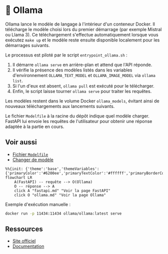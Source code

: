 # 🦙 Ollama

Ollama lance le modèle de langage à l'intérieur d'un conteneur Docker. Il télécharge
le modèle choisi lors du premier démarrage (par exemple Mistral ou Llama 3).
Ce téléchargement s'effectue automatiquement lorsque vous exécutez `make up` et
le modèle reste ensuite disponible localement pour les démarrages suivants.

Le processus est piloté par le script `entrypoint_ollama.sh` :
1. Il démarre `ollama serve` en arrière-plan et attend que l'API réponde.
2. Il vérifie la présence des modèles listés dans les variables d'environnement
   `OLLAMA_TEXT_MODEL` et `OLLAMA_IMAGE_MODEL` via `ollama list`.
3. Si l'un d'eux est absent, `ollama pull` est exécuté pour le télécharger.
4. Enfin, le script laisse tourner `ollama serve` pour traiter les requêtes.

Les modèles restent dans le volume Docker `ollama_models`, évitant ainsi de
nouveaux téléchargements aux lancements suivants.

Le fichier `Modelfile` à la racine du dépôt indique quel modèle charger. FastAPI
lui envoie les requêtes de l'utilisateur pour obtenir une réponse adaptée à la
partie en cours.

## Voir aussi

- [Fichier `Modelfile`](../reference/modelfile.md)
- [Changer de modèle](../guides/changer-modele.md)

```mermaid
%%{init: {'theme':'base','themeVariables':{'primaryColor':'#6200ee','primaryTextColor':'#ffffff','primaryBorderColor':'#6200ee','lineColor':'#6200ee','fontFamily':'Roboto'}}}%%
flowchart LR
    A(FastAPI) -- requête --> O(Ollama)
    O -- réponse --> A
    click A "fastapi.md" "Voir la page FastAPI"
    click O "ollama.md" "Voir la page Ollama"
```

Exemple d'exécution manuelle :
```bash
docker run -p 11434:11434 ollama/ollama:latest serve
```

## Ressources
- [Site officiel](https://ollama.ai/)
- [Documentation](https://ollama.ai/docs)
